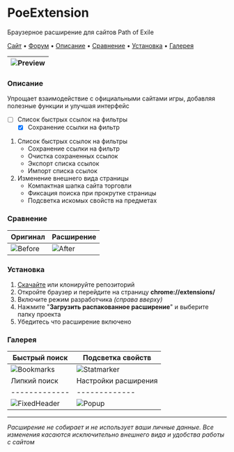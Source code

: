 # PoeExtension
Браузерное расширение для сайтов Path of Exile

[Сайт](https://custompoe.ru) • [Форум](https://ru.pathofexile.com/forum/view-thread/3703253) • [Описание](#Описание) • [Сравнение](#Сравнение) • [Установка](#Установка) • [Галерея](#Галерея)

| ![Preview](https://custompoe.ru/img/screens/trade/tradePreview.png) |
|-------------|

### Описание
Упрощает взаимодействие с официальными сайтами игры, добавляя полезные функции и улучшая интерфейс

- [ ] Список быстрых ссылок на фильтры
    - [x] Сохранение ссылки на фильтр

1. Список быстрых ссылок на фильтры
    - Сохранение ссылки на фильтр
    - Очистка сохраненных ссылок
    - Экспорт списка ссылок
    - Импорт списка ссылок
3. Изменение внешнего вида страницы
    - Компактная шапка сайта торговли
    - Фиксация поиска при прокрутке страницы
    - Подсветка искомых свойств на предметах

### Сравнение
| Оригинал | Расширение |
|-------------|-------------|
| ![Before](https://custompoe.ru/img/screens/trade/tradeBefore.png) | ![After](https://custompoe.ru/img/screens/trade/tradeAfter.png) |

### Установка
1. [Скачайте](https://github.com/BeardedMark/PoeExtension/archive/refs/heads/main.zip) или клонируйте репозиторий 
2. Откройте браузер и перейдите на страницу **chrome://extensions/**
3. Включите режим разработчика *(справа вверху)*
4. Нажмите "**Загрузить распакованное расширение**" и выберите папку проекта
4. Убедитесь что расширение включено

### Галерея
| Быстрый поиск | Подсветка свойств |
|-------------|-------------|
| ![Bookmarks](https://custompoe.ru/img/screens/trade/bookmarks.png) | ![Statmarker](https://custompoe.ru/img/screens/trade/statmarker.png) |
| Липкий поиск | Настройки расширения |
|-------------|-------------|
| ![FixedHeader](https://custompoe.ru/img/screens/trade/fixedHeader.png) | ![Popup](https://custompoe.ru/img/screens/trade/popup.png) |

---
*Расширение не собирает и не использует ваши личные данные. Все изменения касаются исключительно внешнего вида и удобства работы с сайтом*
